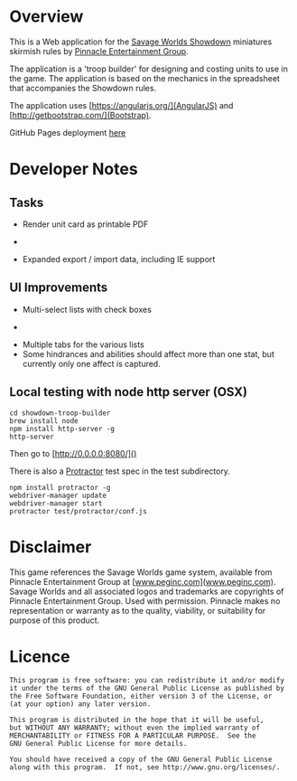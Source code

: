 Overview
====
This is a Web application for the [Savage Worlds Showdown](https://www.peginc.com/freebies/Showdown/Showdown.pdf) miniatures 
skirmish rules by [Pinnacle Entertainment Group](www.peginc.com). 

The application is a 'troop builder' for designing and costing units to use in the game. The application is based on the mechanics 
in the spreadsheet that accompanies the Showdown rules.
 
The application uses [https://angularjs.org/](AngularJS) and [http://getbootstrap.com/](Bootstrap).   

GitHub Pages deployment [here](http://retroredge.github.io/showdown-troop-builder)

Developer Notes
====

Tasks
-----
- Render unit card as printable PDF
- ~~~Add hindrances list~~~
- Expanded export / import data, including IE support


UI Improvements
----
- Multi-select lists with check boxes
- ~~~Button(s) to reset (i.e., remove) a selected skill~~~
- Multiple tabs for the various lists
- Some hindrances and abilities should affect more than one stat, but currently only one affect is captured.  


Local testing with node http server (OSX)
----
```
cd showdown-troop-builder
brew install node
npm install http-server -g
http-server
```

Then go to [http://0.0.0.0:8080/]()

There is also a [Protractor](http://www.protractortest.org/) test spec in the test subdirectory.
```
npm install protractor -g
webdriver-manager update
webdriver-manager start
protractor test/protractor/conf.js
```


Disclaimer
====
This game references the Savage Worlds game system, available from Pinnacle Entertainment Group at [www.peginc.com](www.peginc.com). 
Savage Worlds and all associated logos and trademarks are copyrights of Pinnacle Entertainment Group. 
Used with permission. Pinnacle makes no representation or warranty as to the quality, viability, or suitability for purpose of this product.

Licence
====
```
This program is free software: you can redistribute it and/or modify
it under the terms of the GNU General Public License as published by
the Free Software Foundation, either version 3 of the License, or
(at your option) any later version.

This program is distributed in the hope that it will be useful,
but WITHOUT ANY WARRANTY; without even the implied warranty of
MERCHANTABILITY or FITNESS FOR A PARTICULAR PURPOSE.  See the
GNU General Public License for more details.

You should have received a copy of the GNU General Public License
along with this program.  If not, see http://www.gnu.org/licenses/.
```
